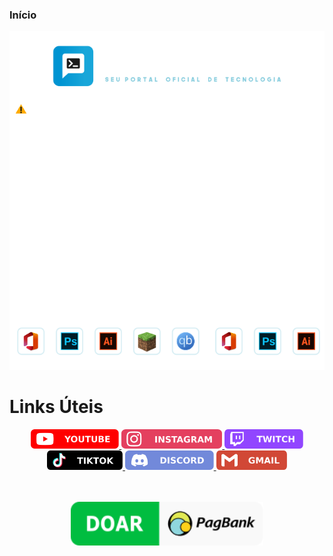 

### Início
<a href="#"> 
  <img src="https://github.com/Portal-Tech/vectors0/blob/main/teste_readme_svg2.svg" width="999"/> 
</a>


# Links Úteis


<p align="center" >
    <a href="https://www.youtube.com/channel/UC7z1JWIpu-7eats7caMd1tw">
        <img src="https://github.com/Portal-Tech/vectors0/blob/main/youtubenormal-gitbutton.svg" height="31">
    </a> 
    <a href="https://www.instagram.com/portaltech_oficial/">
        <img src="https://github.com/Portal-Tech/vectors0/blob/main/instagram-gitbutton.svg" height="31">
    </a>
    <a href="https://www.twitch.tv/portaltech_oficial">
        <img src="https://github.com/Portal-Tech/vectors0/blob/main/twitch-gitbutton.svg" height="31">
    </a>
    <a href="https://www.tiktok.com/@portaltech_oficial">
        <img src="https://github.com/Portal-Tech/vectors0/blob/main/tiktok-gitbutton.svg" height="31">
    </a>
    <a href="https://discord.gg/zrxSnRYt2Z">
        <img src="https://github.com/Portal-Tech/vectors0/blob/main/discord-gitbutton.svg" height="31">
    </a>
    <a href="mailto:portaltechgit@gmail.com">
        <img src="https://github.com/Portal-Tech/vectors0/blob/main/gmail-gitbutton.svg" height="31">
    </a>
 <p>

  <p align="center">
    <br> <br>
    <a href="https://pag.ae/7WriGyS13"> 
  <img src="https://github.com/Portal-Tech/vectors0/blob/main/donate-gitbutton.svg" align="center" height="70">
    </a>
  </p>
